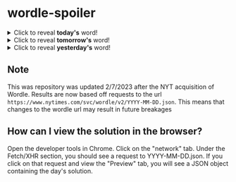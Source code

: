 # wordle-spoiler

<details>
  <summary>Click to reveal <b>today's</b> word!</summary>
  <br>
  <b> drove </b>
</details>

<details>
  <summary>Click to reveal <b>tomorrow's</b> word!</summary>
  <br>
  <b> zebra </b>
</details>

<details>
  <summary>Click to reveal <b>yesterday's</b> word!</summary>
  <br>
  <b> order </b>
</details>

## Note
This was repository was updated 2/7/2023 after the NYT acquisition of Wordle. Results are now based off requests to the url `https://www.nytimes.com/svc/wordle/v2/YYYY-MM-DD.json`. This means that changes to the wordle url may result in future breakages

## How can I view the solution in the browser?
Open the developer tools in Chrome. Click on the "network" tab. Under the Fetch/XHR section, you should see a request to YYYY-MM-DD.json. If you click on that request and view the "Preview" tab, you will see a JSON object containing the day's solution.